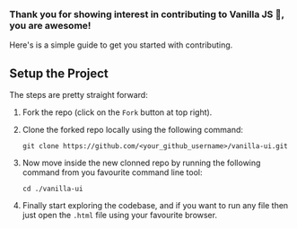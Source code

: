 ### Thank you for showing interest in contributing to Vanilla JS 🥰, you are awesome!

Here's is a simple guide to get you started with contributing.

## Setup the Project

The steps are pretty straight forward:

1. Fork the repo (click on the `Fork` button at top right).

2. Clone the forked repo locally using the following command:

   ```
   git clone https://github.com/<your_github_username>/vanilla-ui.git
   ```

3. Now move inside the new clonned repo by running the following command from you favourite command line tool:

   ```
   cd ./vanilla-ui
   ```

4. Finally start exploring the codebase, and if you want to run any file then just open the `.html` file using your favourite browser.
